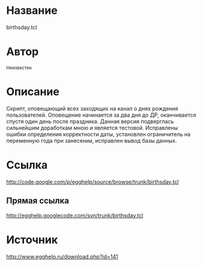 # Название #
birthsday.tcl


# Автор #
<sup>Неизвестен</sup>


# Описание #
Скрипт, оповещающий всех заходящих на канал о днях рождения пользователей. Оповещение начинается за два дня до ДР, оканчивается спустя один день после праздника. Данная версия подверглась сильнейшим доработкам мною и является тестовой. Исправлены ошибки определения корректности даты, установлен ограничитель на переменную года при занесении, исправлен вывод базы данных.


# Ссылка #
http://code.google.com/p/egghelp/source/browse/trunk/birthsday.tcl

## Прямая ссылка ##
http://egghelp.googlecode.com/svn/trunk/birthsday.tcl


# Источник #
http://www.egghelp.ru/download.php?id=141